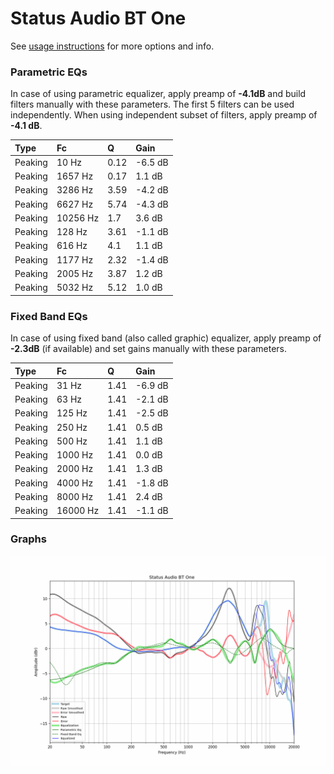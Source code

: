 # Status Audio BT One
See [usage instructions](https://github.com/jaakkopasanen/AutoEq#usage) for more options and info.

### Parametric EQs
In case of using parametric equalizer, apply preamp of **-4.1dB** and build filters manually
with these parameters. The first 5 filters can be used independently.
When using independent subset of filters, apply preamp of **-4.1 dB**.

| Type    | Fc       |    Q | Gain    |
|:--------|:---------|:-----|:--------|
| Peaking | 10 Hz    | 0.12 | -6.5 dB |
| Peaking | 1657 Hz  | 0.17 | 1.1 dB  |
| Peaking | 3286 Hz  | 3.59 | -4.2 dB |
| Peaking | 6627 Hz  | 5.74 | -4.3 dB |
| Peaking | 10256 Hz | 1.7  | 3.6 dB  |
| Peaking | 128 Hz   | 3.61 | -1.1 dB |
| Peaking | 616 Hz   | 4.1  | 1.1 dB  |
| Peaking | 1177 Hz  | 2.32 | -1.4 dB |
| Peaking | 2005 Hz  | 3.87 | 1.2 dB  |
| Peaking | 5032 Hz  | 5.12 | 1.0 dB  |

### Fixed Band EQs
In case of using fixed band (also called graphic) equalizer, apply preamp of **-2.3dB**
(if available) and set gains manually with these parameters.

| Type    | Fc       |    Q | Gain    |
|:--------|:---------|:-----|:--------|
| Peaking | 31 Hz    | 1.41 | -6.9 dB |
| Peaking | 63 Hz    | 1.41 | -2.1 dB |
| Peaking | 125 Hz   | 1.41 | -2.5 dB |
| Peaking | 250 Hz   | 1.41 | 0.5 dB  |
| Peaking | 500 Hz   | 1.41 | 1.1 dB  |
| Peaking | 1000 Hz  | 1.41 | 0.0 dB  |
| Peaking | 2000 Hz  | 1.41 | 1.3 dB  |
| Peaking | 4000 Hz  | 1.41 | -1.8 dB |
| Peaking | 8000 Hz  | 1.41 | 2.4 dB  |
| Peaking | 16000 Hz | 1.41 | -1.1 dB |

### Graphs
![](./Status%20Audio%20BT%20One.png)